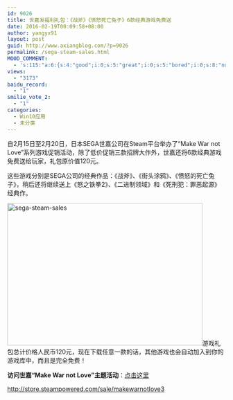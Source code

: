 ```yaml
---
id: 9026
title: 世嘉发福利礼包：《战斧》《愤怒死亡兔子》6款经典游戏免费送
date: 2016-02-19T00:09:58+08:00
author: yangyx91
layout: post
guid: http://www.axiangblog.com/?p=9026
permalink: /sega-steam-sales.html
MOOD_COMMENT:
  - 's:115:"a:6:{s:4:"good";i:0;s:5:"great";i:0;s:5:"bored";i:0;s:8:"nonsense";i:0;s:13:"notunderstand";i:0;s:7:"passing";i:0;}";'
views:
  - "3173"
baidu_record:
  - "1"
smilie_vote_2:
  - "1"
categories:
  - Win10应用
  - 未分类
---
```

自2月15日至2月20日，日本SEGA世嘉公司在Steam平台举办了“Make War not Love”系列游戏促销活动，除了低价促销三款招牌大作外，世嘉还将6款经典游戏免费送给玩家，礼包原价值120元。

这些游戏分别是SEGA公司的经典作品：《战斧》、《街头涂鸦》、《愤怒的死亡兔子》，稍后还将继续送上《怒之铁拳2》、《二进制领域》和《死刑犯：罪恶起源》经典作。

<a href="http://www.axiangblog.com/sega-steam-sales.html/sega-steam-sales" rel="attachment wp-att-9027" target="_blank"  rel="nofollow" ><img loading="lazy" class="aligncenter size-full wp-image-9027" src="http://www.axiangblog.com/wp-content/uploads/2016/02/sega-steam-sales.jpg" alt="sega-steam-sales" width="450" height="329" /></a>游戏礼包总计价格人民币120元，现在下载任意一款的话，其他游戏也会自动加入到你的游戏库中，而且是完全免费！

**访问世嘉“Make War not Love”主题活动**：<a href="http://store.steampowered.com/sub/94153/" target="_blank" rel="nofollow" >点击这里</a>

<a href="http://store.steampowered.com/sale/makewarnotlove3" target="_blank" rel="nofollow" >http://store.steampowered.com/sale/makewarnotlove3</a>
